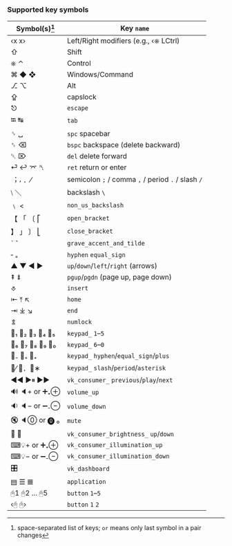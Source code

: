 ### Supported key symbols

  |Symbol(s)[^1] 	|Key `name`                                	|
  |---------     	|--------                                  	|
  |‹x x›         	| Left/Right modifiers (e.g., ‹⎈ LCtrl)    	|
  |⇧             	| Shift                                    	|
  |⎈ ⌃           	| Control                                  	|
  |⌘ ◆ ❖         	| Windows/Command                          	|
  |⎇ ⌥           	| Alt                                      	|
  |⇪             	| capslock                                 	|
  |⎋             	|`escape`                                  	|
  |⭾ ↹           	|`tab`                                     	|
  |␠ ␣           	| `spc` spacebar                             	|
  |␈ ⌫           	|`bspc` backspace (delete backward)         |
  |␡ ⌦           	|`del` delete forward                      	|
  |⏎ ↩ ⌤ ␤       	|`ret` return or enter                     	|
  |︔ ⸴ ．⁄        	|semicolon `;` / comma `,` / period `.` / slash `/`	|
  |⧵ ＼           	| backslash `\`                            	|
  |﹨ <           	|`non_us_backslash`                        	|
  |【 「 〔 ⎡       	|`open_bracket`                            	|
  |】 」 〕 ⎣       	|`close_bracket`                           	|
  |ˋ ˜           	|`grave_accent_and_tilde`                  	|
  |‐ ₌           	|`hyphen` `equal_sign`                     	|
  |▲ ▼ ◀ ▶       	|`up`/`down`/`left`/`right` (arrows)        |
  |⇞ ⇟           	|`pgup`/`pgdn` (page up, page down)	      |
  |⎀             	|`insert`                               	|
  |⇤ ⤒ ↖         	|`home`                                 	|
  |⇥ ⤓ ↘         	|`end`                                  	|
  |⇭             	|`numlock`                              	|
  |🔢₁ 🔢₂ 🔢₃ 🔢₄ 🔢₅	|`keypad_` `1`–`5`                      	|
  |🔢₆ 🔢₇ 🔢₈ 🔢₉ 🔢₀	|`keypad_` `6`–`0`                      	|
  |🔢₋ 🔢₌ 🔢₊      	|`keypad_` `hyphen`/`equal_sign`/`plus` 	|
  |🔢⁄ 🔢．🔢∗       	|`keypad_` `slash`/`period`/`asterisk`  	|
  |◀◀ ▶⏸ ▶▶      	|`vk_consumer_` `previous`/`play`/`next`	|
  |🔊 🔈+ or ➕₊⊕   	|`volume_up`                            	|
  |🔉 🔈− or ➖₋⊖   	|`volume_down`                          	|
  |🔇 🔈⓪ or ⓿ ₀   	|`mute`                                 	|
  |🔆 🔅           	|`vk_consumer_brightness_` `up`/`down`  	|
  |⌨💡+ or ➕₊⊕    	|`vk_consumer_illumination_up`          	|
  |⌨💡− or ➖₋⊖    	|`vk_consumer_illumination_down`        	|
  |🎛             	|`vk_dashboard`                         	|
  |▤ ☰ 𝌆         	|`application`                          	|
  |🖰1 🖰2 ... 🖰5  	|`button` `1`–`5`                       	|
  |‹🖰 🖰›         	|`button` `1` `2`                       	|

[^1]: space-separated list of keys; `or` means only last symbol in a pair changes
